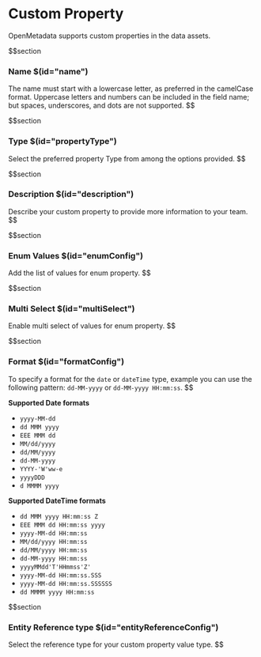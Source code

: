 # Custom Property

OpenMetadata supports custom properties in the data assets.

$$section
### Name $(id="name")

The name must start with a lowercase letter, as preferred in the camelCase format. Uppercase letters and numbers can be included in the field name; but spaces, underscores, and dots are not supported.
$$

$$section
### Type $(id="propertyType")

Select the preferred property Type from among the options provided.
$$

$$section
### Description $(id="description")

Describe your custom property to provide more information to your team.
$$

$$section
### Enum Values $(id="enumConfig")

Add the list of values for enum property.
$$

$$section
### Multi Select $(id="multiSelect")

Enable multi select of values for enum property.
$$

$$section
### Format $(id="formatConfig")

To specify a format for the `date` or `dateTime` type, example you can use the following pattern: `dd-MM-yyyy` or `dd-MM-yyyy HH:mm:ss`.
$$

**Supported Date formats**

- `yyyy-MM-dd`
- `dd MMM yyyy`
- `EEE MMM dd`
- `MM/dd/yyyy`
- `dd/MM/yyyy`
- `dd-MM-yyyy`
- `YYYY-'W'ww-e`
- `yyyyDDD`
- `d MMMM yyyy`

**Supported DateTime formats**

- `dd MMM yyyy HH:mm:ss Z`
- `EEE MMM dd HH:mm:ss yyyy`
- `yyyy-MM-dd HH:mm:ss`
- `MM/dd/yyyy HH:mm:ss`
- `dd/MM/yyyy HH:mm:ss`
- `dd-MM-yyyy HH:mm:ss`
- `yyyyMMdd'T'HHmmss'Z'`
- `yyyy-MM-dd HH:mm:ss.SSS`
- `yyyy-MM-dd HH:mm:ss.SSSSSS`
- `dd MMMM yyyy HH:mm:ss`

$$section
### Entity Reference type $(id="entityReferenceConfig")

Select the reference type for your custom property value type.
$$